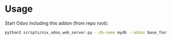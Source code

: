 # Usage

Start Odoo including this addon (from repo root):

```bash
python3 scripts/nix_odoo_web_server.py --db-name mydb --addon base_fontawesome
```
